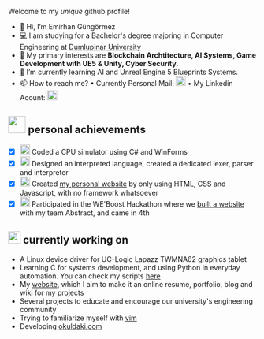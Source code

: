 Welcome to my *unique* github profile!
 - 👋 Hi, I’m Emirhan Güngörmez
 - 💻 I am studying for a Bachelor's degree majoring in Computer Engineering at [Dumlupinar University][uni]
 - 👀 My primary interests are **Blockchain Archtitecture, AI Systems, Game Development with UE5 & Unity, Cyber Security.**
 - 🌱 I’m currently learning AI and Unreal Engine 5 Blueprints Systems.
 - 📫 How to reach me?
            • Currently Personal Mail: [<img src="https://cdn.svgporn.com/logos/google-gmail.svg" width="20px">][mail]
            • My Linkedin Acount: [<img src="https://cdn.svgporn.com/logos/linkedin-icon.svg" width="20px">][linkedin]


## <img src="https://fybx.dev/images/github/sparkles.gif" width="35px" height="35px"/> personal achievements

 - [x] <img src="https://img.icons8.com/fluency/48/000000/smartphone-cpu.png" width="20px"/> Coded a CPU simulator using C# and WinForms
 - [x] <img src="https://img.icons8.com/fluency/48/000000/source-code.png" width="20px"/> Designed an interpreted language, created a dedicated lexer, parser and interpreter
 - [x] <img src="https://img.icons8.com/fluency/48/000000/web-design.png" width="20px"/> Created [my personal website][blog] by only using HTML, CSS and Javascript, with no framework whatsoever
 - [x] <img src="https://img.icons8.com/fluency/48/000000/trophy.png" width="20px"/> Participated in the WE'Boost Hackathon where we [built a website][weboost] with my team Abstract, and came in 4th

## <img src="https://fybx.dev/images/github/sprout.gif" width="25px" height="25px"/> currently working on

 - A Linux device driver for UC-Logic Lapazz TWMNA62 graphics tablet
 - Learning C for systems development, and using Python in everyday automation. You can check my scripts [here][scripts]
 - My [website][blog], which I aim to make it an online resume, portfolio, blog and wiki for my projects
 - Several projects to educate and encourage our university's engineering community
 - Trying to familiarize myself with [vim][vimrepo]
 - Developing [okuldaki.com][okuldakicom]

 [vimrepo]: https://github.com/vim/vim
 [scripts]: https://github.com/fybx/scripts
 [crypton]: https://github.com/fybx/crypton 
 [weboost]: https://github.com/fybx/weboost2022 "Repository of hackathon submission"
 [blog]: https://fybx.dev "My personal website"
 [twitter]: https://twitter.com/fybxdev "My Twitter profile"
 [linkedin]: https://linkedin.com/in/emirhangungormez "My LinkedIn profile"
 [mail]: mailto:f@fybx.dev "Send me an email!"
 [uni]: http://uludag.edu.tr "Website of my university"
 [okuldakicom]: https://okuldaki.com "okuldaki.com Homepage"
